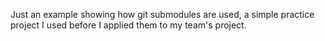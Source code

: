 Just an example showing how git submodules are used, a simple practice project I used before I applied them to my team's project. 